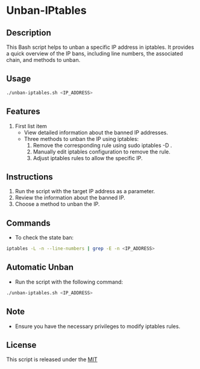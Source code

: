# Unban-IPtables

## Description
This Bash script helps to unban a specific IP address in iptables. It provides a quick overview of the IP bans, including line numbers, the associated chain, and methods to unban.

## Usage
```bash
./unban-iptables.sh <IP_ADDRESS>
```

## Features
1. First list item
   - View detailed information about the banned IP addresses.
   - Three methods to unban the IP using iptables:
     1. Remove the corresponding rule using sudo iptables -D <chain-name> <rule-number>.
     2. Manually edit iptables configuration to remove the rule.
     3. Adjust iptables rules to allow the specific IP.

## Instructions
1. Run the script with the target IP address as a parameter.
2. Review the information about the banned IP.
3. Choose a method to unban the IP.

## Commands
- To check the state ban:
```bash
iptables -L -n --line-numbers | grep -E -n <IP_ADDRESS>
```
## Automatic Unban
- Run the script with the following command:
```bash
./unban-iptables.sh <IP_ADDRESS>
```
## Note

- Ensure you have the necessary privileges to modify iptables rules.

## License

This script is released under the [MIT](https://choosealicense.com/licenses/mit/)
